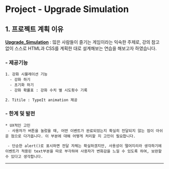 Project - Upgrade Simulation
======================

## 1. 프로젝트 계획 이유
[**Upgrade_Simulation**](https://lee-sang-beom.github.io/Upgrade_Simulation//) : 많은 사람들이 즐기는 게임이라는 익숙한 주제로, 강의 참고 없이 스스로 HTML과 CSS를 계획한 대로 설계해보는 연습을 해보고자 하였습니다.

### - 제공기능
	1. 강화 시뮬레이션 기능
      - 강화 하기
      - 초기화 하기
      - 강화 확률표 : 강화 수치 별 시도횟수 기록

	2. Titile : TypeIt animation 제공

### - 한계 및 발전
	* UX적인 고민
     - 사용자가 버튼을 눌렀을 때, 어떤 이벤트가 완료되었는지 확실히 전달되지 않는 점이 아쉬운 점으로 다가옵니다. 이 부분에 대해 어떻게 처리할 지 고민이 필요합니다.

     - 단순한 alert()로 표시하면 전달 자체는 확실하겠지만, 사용성이 떨어지리라 생각하기에 이벤트가 적용된 text부분을 따로 부각하여 사용자가 변화감을 느낄 수 있도록 하여, 보완할 수 있다고 생각합니다.

****
